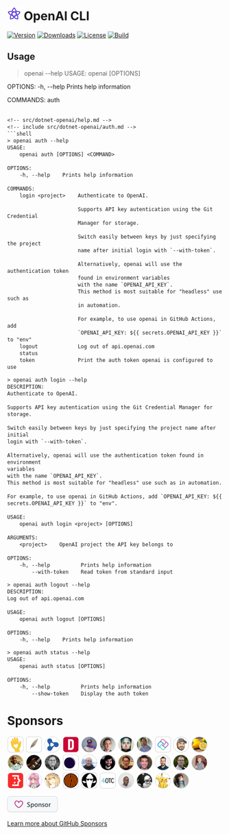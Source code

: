![Icon](assets/img/icon.png) OpenAI CLI
============

[![Version](https://img.shields.io/nuget/vpre/dotnet-openai.svg?color=royalblue)](https://www.nuget.org/packages/dotnet-openai)
[![Downloads](https://img.shields.io/nuget/dt/dotnet-openai.svg?color=green)](https://www.nuget.org/packages/dotnet-openai)
[![License](https://img.shields.io/github/license/devlooped/dotnet-openai.svg?color=blue)](https://github.com//devlooped/dotnet-openai/blob/main/license.txt)
[![Build](https://github.com/devlooped/dotnet-openai/actions/workflows/build.yml/badge.svg?branch=main)](https://github.com/devlooped/dotnet-openai/actions/workflows/build.yml)

<!-- #content -->

## Usage

<!-- include src/dotnet-openai/help.md -->
> openai --help
USAGE:
    openai [OPTIONS] <COMMAND>

OPTIONS:
    -h, --help    Prints help information

COMMANDS:
    auth     
```

<!-- src/dotnet-openai/help.md -->
<!-- include src/dotnet-openai/auth.md -->
```shell
> openai auth --help
USAGE:
    openai auth [OPTIONS] <COMMAND>

OPTIONS:
    -h, --help    Prints help information

COMMANDS:
    login <project>    Authenticate to OpenAI.                                  
                                                                                
                       Supports API key autentication using the Git Credential  
                       Manager for storage.                                     
                                                                                
                       Switch easily between keys by just specifying the project
                       name after initial login with `--with-token`.            
                                                                                
                       Alternatively, openai will use the authentication token  
                       found in environment variables                           
                       with the name `OPENAI_API_KEY`.                          
                       This method is most suitable for "headless" use such as  
                       in automation.                                           
                                                                                
                       For example, to use openai in GitHub Actions, add        
                       `OPENAI_API_KEY: ${{ secrets.OPENAI_API_KEY }}` to "env" 
    logout             Log out of api.openai.com                                
    status                                                                      
    token              Print the auth token openai is configured to use         
```

<!-- src/dotnet-openai/auth.md -->
<!-- include src/dotnet-openai/auth-login.md -->
```shell
> openai auth login --help
DESCRIPTION:
Authenticate to OpenAI. 

Supports API key autentication using the Git Credential Manager for storage.

Switch easily between keys by just specifying the project name after initial 
login with `--with-token`.

Alternatively, openai will use the authentication token found in environment 
variables 
with the name `OPENAI_API_KEY`.
This method is most suitable for "headless" use such as in automation.

For example, to use openai in GitHub Actions, add `OPENAI_API_KEY: ${{ 
secrets.OPENAI_API_KEY }}` to "env".

USAGE:
    openai auth login <project> [OPTIONS]

ARGUMENTS:
    <project>    OpenAI project the API key belongs to

OPTIONS:
    -h, --help          Prints help information       
        --with-token    Read token from standard input
```

<!-- src/dotnet-openai/auth-login.md -->
<!-- include src/dotnet-openai/auth-logout.md -->
```shell
> openai auth logout --help
DESCRIPTION:
Log out of api.openai.com

USAGE:
    openai auth logout [OPTIONS]

OPTIONS:
    -h, --help    Prints help information
```

<!-- src/dotnet-openai/auth-logout.md -->
<!-- include src/dotnet-openai/auth-status.md -->
```shell
> openai auth status --help
USAGE:
    openai auth status [OPTIONS]

OPTIONS:
    -h, --help          Prints help information
        --show-token    Display the auth token 
```

<!-- src/dotnet-openai/auth-status.md -->

<!-- #content -->
<!-- include https://github.com/devlooped/sponsors/raw/main/footer.md -->
# Sponsors 

<!-- sponsors.md -->
[![Clarius Org](https://raw.githubusercontent.com/devlooped/sponsors/main/.github/avatars/clarius.png "Clarius Org")](https://github.com/clarius)
[![MFB Technologies, Inc.](https://raw.githubusercontent.com/devlooped/sponsors/main/.github/avatars/MFB-Technologies-Inc.png "MFB Technologies, Inc.")](https://github.com/MFB-Technologies-Inc)
[![Torutek](https://raw.githubusercontent.com/devlooped/sponsors/main/.github/avatars/torutek-gh.png "Torutek")](https://github.com/torutek-gh)
[![DRIVE.NET, Inc.](https://raw.githubusercontent.com/devlooped/sponsors/main/.github/avatars/drivenet.png "DRIVE.NET, Inc.")](https://github.com/drivenet)
[![Keith Pickford](https://raw.githubusercontent.com/devlooped/sponsors/main/.github/avatars/Keflon.png "Keith Pickford")](https://github.com/Keflon)
[![Thomas Bolon](https://raw.githubusercontent.com/devlooped/sponsors/main/.github/avatars/tbolon.png "Thomas Bolon")](https://github.com/tbolon)
[![Kori Francis](https://raw.githubusercontent.com/devlooped/sponsors/main/.github/avatars/kfrancis.png "Kori Francis")](https://github.com/kfrancis)
[![Toni Wenzel](https://raw.githubusercontent.com/devlooped/sponsors/main/.github/avatars/twenzel.png "Toni Wenzel")](https://github.com/twenzel)
[![Uno Platform](https://raw.githubusercontent.com/devlooped/sponsors/main/.github/avatars/unoplatform.png "Uno Platform")](https://github.com/unoplatform)
[![Dan Siegel](https://raw.githubusercontent.com/devlooped/sponsors/main/.github/avatars/dansiegel.png "Dan Siegel")](https://github.com/dansiegel)
[![Reuben Swartz](https://raw.githubusercontent.com/devlooped/sponsors/main/.github/avatars/rbnswartz.png "Reuben Swartz")](https://github.com/rbnswartz)
[![Jacob Foshee](https://raw.githubusercontent.com/devlooped/sponsors/main/.github/avatars/jfoshee.png "Jacob Foshee")](https://github.com/jfoshee)
[![](https://raw.githubusercontent.com/devlooped/sponsors/main/.github/avatars/Mrxx99.png "")](https://github.com/Mrxx99)
[![Eric Johnson](https://raw.githubusercontent.com/devlooped/sponsors/main/.github/avatars/eajhnsn1.png "Eric Johnson")](https://github.com/eajhnsn1)
[![Ix Technologies B.V.](https://raw.githubusercontent.com/devlooped/sponsors/main/.github/avatars/IxTechnologies.png "Ix Technologies B.V.")](https://github.com/IxTechnologies)
[![David JENNI](https://raw.githubusercontent.com/devlooped/sponsors/main/.github/avatars/davidjenni.png "David JENNI")](https://github.com/davidjenni)
[![Jonathan ](https://raw.githubusercontent.com/devlooped/sponsors/main/.github/avatars/Jonathan-Hickey.png "Jonathan ")](https://github.com/Jonathan-Hickey)
[![Charley Wu](https://raw.githubusercontent.com/devlooped/sponsors/main/.github/avatars/akunzai.png "Charley Wu")](https://github.com/akunzai)
[![Jakob Tikjøb Andersen](https://raw.githubusercontent.com/devlooped/sponsors/main/.github/avatars/jakobt.png "Jakob Tikjøb Andersen")](https://github.com/jakobt)
[![Tino Hager](https://raw.githubusercontent.com/devlooped/sponsors/main/.github/avatars/tinohager.png "Tino Hager")](https://github.com/tinohager)
[![Ken Bonny](https://raw.githubusercontent.com/devlooped/sponsors/main/.github/avatars/KenBonny.png "Ken Bonny")](https://github.com/KenBonny)
[![Simon Cropp](https://raw.githubusercontent.com/devlooped/sponsors/main/.github/avatars/SimonCropp.png "Simon Cropp")](https://github.com/SimonCropp)
[![agileworks-eu](https://raw.githubusercontent.com/devlooped/sponsors/main/.github/avatars/agileworks-eu.png "agileworks-eu")](https://github.com/agileworks-eu)
[![sorahex](https://raw.githubusercontent.com/devlooped/sponsors/main/.github/avatars/sorahex.png "sorahex")](https://github.com/sorahex)
[![Zheyu Shen](https://raw.githubusercontent.com/devlooped/sponsors/main/.github/avatars/arsdragonfly.png "Zheyu Shen")](https://github.com/arsdragonfly)
[![Vezel](https://raw.githubusercontent.com/devlooped/sponsors/main/.github/avatars/vezel-dev.png "Vezel")](https://github.com/vezel-dev)
[![ChilliCream](https://raw.githubusercontent.com/devlooped/sponsors/main/.github/avatars/ChilliCream.png "ChilliCream")](https://github.com/ChilliCream)
[![4OTC](https://raw.githubusercontent.com/devlooped/sponsors/main/.github/avatars/4OTC.png "4OTC")](https://github.com/4OTC)
[![Vincent Limo](https://raw.githubusercontent.com/devlooped/sponsors/main/.github/avatars/v-limo.png "Vincent Limo")](https://github.com/v-limo)
[![Jordan S. Jones](https://raw.githubusercontent.com/devlooped/sponsors/main/.github/avatars/jordansjones.png "Jordan S. Jones")](https://github.com/jordansjones)
[![domischell](https://raw.githubusercontent.com/devlooped/sponsors/main/.github/avatars/DominicSchell.png "domischell")](https://github.com/DominicSchell)
[![Joseph Kingry](https://raw.githubusercontent.com/devlooped/sponsors/main/.github/avatars/jkingry.png "Joseph Kingry")](https://github.com/jkingry)


<!-- sponsors.md -->

[![Sponsor this project](https://raw.githubusercontent.com/devlooped/sponsors/main/sponsor.png "Sponsor this project")](https://github.com/sponsors/devlooped)
&nbsp;

[Learn more about GitHub Sponsors](https://github.com/sponsors)

<!-- https://github.com/devlooped/sponsors/raw/main/footer.md -->
